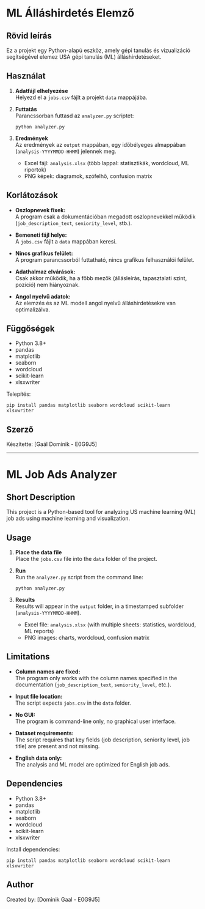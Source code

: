 # ML Álláshirdetés Elemző

## Rövid leírás
Ez a projekt egy Python-alapú eszköz, amely gépi tanulás és vizualizáció segítségével elemez USA gépi tanulás (ML) álláshirdetéseket.

## Használat

1. **Adatfájl elhelyezése**  
   Helyezd el a `jobs.csv` fájlt a projekt `data` mappájába.

2. **Futtatás**  
   Parancssorban futtasd az `analyzer.py` scriptet:
   ```
   python analyzer.py
   ```

3. **Eredmények**  
   Az eredmények az `output` mappában, egy időbélyeges almappában (`analysis-YYYYMMDD-HHMM`) jelennek meg.
   - Excel fájl: `analysis.xlsx` (több lappal: statisztikák, wordcloud, ML riportok)
   - PNG képek: diagramok, szófelhő, confusion matrix

## Korlátozások

- **Oszlopnevek fixek:**  
  A program csak a dokumentációban megadott oszlopnevekkel működik (`job_description_text`, `seniority_level`, stb.).

- **Bemeneti fájl helye:**  
  A `jobs.csv` fájlt a `data` mappában keresi.

- **Nincs grafikus felület:**  
  A program parancssorból futtatható, nincs grafikus felhasználói felület.

- **Adathalmaz elvárások:**  
  Csak akkor működik, ha a főbb mezők (állásleírás, tapasztalati szint, pozíció) nem hiányoznak.

- **Angol nyelvű adatok:**  
  Az elemzés és az ML modell angol nyelvű álláshirdetésekre van optimalizálva.

## Függőségek

- Python 3.8+
- pandas
- matplotlib
- seaborn
- wordcloud
- scikit-learn
- xlsxwriter

Telepítés:
```
pip install pandas matplotlib seaborn wordcloud scikit-learn xlsxwriter
```

## Szerző
Készítette: [Gaál Dominik - E0G9J5]

---

# ML Job Ads Analyzer

## Short Description
This project is a Python-based tool for analyzing US machine learning (ML) job ads using machine learning and visualization.

## Usage

1. **Place the data file**  
   Place the `jobs.csv` file into the `data` folder of the project.

2. **Run**  
   Run the `analyzer.py` script from the command line:
   ```
   python analyzer.py
   ```

3. **Results**  
   Results will appear in the `output` folder, in a timestamped subfolder (`analysis-YYYYMMDD-HHMM`).
   - Excel file: `analysis.xlsx` (with multiple sheets: statistics, wordcloud, ML reports)
   - PNG images: charts, wordcloud, confusion matrix

## Limitations

- **Column names are fixed:**  
  The program only works with the column names specified in the documentation (`job_description_text`, `seniority_level`, etc.).

- **Input file location:**  
  The script expects `jobs.csv` in the `data` folder.

- **No GUI:**  
  The program is command-line only, no graphical user interface.

- **Dataset requirements:**  
  The script requires that key fields (job description, seniority level, job title) are present and not missing.

- **English data only:**  
  The analysis and ML model are optimized for English job ads.

## Dependencies

- Python 3.8+
- pandas
- matplotlib
- seaborn
- wordcloud
- scikit-learn
- xlsxwriter

Install dependencies:
```
pip install pandas matplotlib seaborn wordcloud scikit-learn xlsxwriter
```

## Author
Created by: [Dominik Gaal - E0G9J5] 